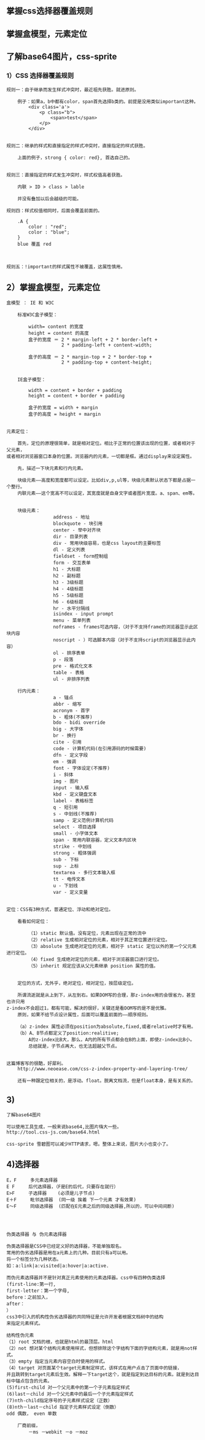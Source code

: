 ## 掌握css选择器覆盖规则
## 掌握盒模型，元素定位
## 了解base64图片，css-sprite


### 1）CSS 选择器覆盖规则
    
    规则一：由于继承而发生样式冲突时，最近祖先获胜。就进原则。
        
        例子：如果a，b中都有color，span首先选择b类的。前提是没用类似important这种。
            <div class='a'>
                <p class="b">
                    <span>test</span>
                </p>
            </div>
        

    规则二：继承的样式和直接指定的样式冲突时，直接指定的样式获胜。

        上面的例子，strong { color: red}, 首选自己的。


    规则三：直接指定的样式发生冲突时，样式权值高者获胜。

        内联 > ID > class > lable

        并没有叠加以后会越级的可能。

    规则四：样式权值相同时，后面会覆盖前面的。

        .A {
            color : "red";
            color : "blue";
        }
        blue 覆盖 red



    规则五：!important的样式属性不被覆盖，这属性慎用。





## 2）掌握盒模型，元素定位
    
    盒模型 ： IE 和 W3C

        标准W3C盒子模型：

            width= content 的宽度
            height = content 的高度
            盒子的宽度 ＝ 2 * margin-left + 2 * border-left + 
                        2 * padding-left + content-width;

            盒子的高度 ＝ 2 * margin-top + 2 * border-top +
                        2 * padding-top + content-height;


        IE盒子模型：

            width = content + border + padding
            height = content + border + padding

            盒子的宽度 = width + margin
            盒子的高度 = height + margin

    
    元素定位：
        
        首先，定位的原理很简单，就是相对定位。相比于正常的位置该出现的位置，或者相对于父元素，
    或者相对浏览器窗口本身的位置。浏览器内的元素，一切都是框。通过display来设定属性。

        先，描述一下块元素和行内元素。

        块级元素——高度和宽度都可以设定。比如div,p,ul等，块级元素默认状态下都是占据一个整行。
        内联元素——这个宽高不可以设定，其宽度就是自身文字或者图片宽度。a、span、em等。
    

        块级元素：
                     address - 地址
                     blockquote - 块引用
                     center - 举中对齐块
                     dir - 目录列表
                     div - 常用块级容易，也是css layout的主要标签
                     dl - 定义列表
                     fieldset - form控制组
                     form - 交互表单
                     h1 - 大标题
                     h2 - 副标题
                     h3 - 3级标题
                     h4 - 4级标题
                     h5 - 5级标题
                     h6 - 6级标题
                     hr - 水平分隔线
                     isindex - input prompt
                     menu - 菜单列表
                     noframes - frames可选内容，（对于不支持frame的浏览器显示此区块内容
                     noscript - ）可选脚本内容（对于不支持script的浏览器显示此内容）
                     ol - 排序表单
                     p - 段落
                     pre - 格式化文本
                     table - 表格
                     ul - 非排序列表

        行内元素：
                     a - 锚点
                     abbr - 缩写
                     acronym - 首字
                     b - 粗体(不推荐)
                     bdo - bidi override
                     big - 大字体
                     br - 换行
                     cite - 引用
                     code - 计算机代码(在引用源码的时候需要)
                     dfn - 定义字段
                     em - 强调
                     font - 字体设定(不推荐)
                     i - 斜体
                     img - 图片
                     input - 输入框
                     kbd - 定义键盘文本
                     label - 表格标签
                     q - 短引用
                     s - 中划线(不推荐)
                     samp - 定义范例计算机代码
                     select - 项目选择
                     small - 小字体文本
                     span - 常用内联容器，定义文本内区块
                     strike - 中划线
                     strong - 粗体强调
                     sub - 下标
                     sup - 上标
                     textarea - 多行文本输入框
                     tt - 电传文本
                     u - 下划线
                     var - 定义变量
    

    定位：CSS有3种方式，普通定位、浮动和绝对定位。
        
        看看如何定位：

            （1）static 默认值。没有定位，元素出现在正常的流中
            （2）relative 生成相对定位的元素，相对于其正常位置进行定位。
            （3）absolute 生成绝对定位的元素，相对于 static 定位以外的第一个父元素进行定位。
            （4）fixed 生成绝对定位的元素，相对于浏览器窗口进行定位。
            （5）inherit 规定应该从父元素继承 position 属性的值。

        
        定位的方式，无外乎，绝对定位，相对定位，按层级定位。

        所谓流逝就是从上到下，从左到右。如果DOM写的合理，那z-index用的会很省力，甚至也许只用
    z-index不会超过1，都有可能，解决的很好，关键还是看DOM写的是不是优雅。
        原则，如果不给节点设计属性，后面可以覆盖前面的——顺序规则。
    
        （a）z-index 属性必须在position为absolute,fixed,或者relative时才有用。
        （b）A、B节点都定义了position:realitive;
            A的z-index比B大，那么，A内的所有节点都会在B的上面，即使z-index比B小。
            总结就是，子节点再大，也无法超越父节点。
        

    这篇博客写的很酷，好犀利。
        http://www.neoease.com/css-z-index-property-and-layering-tree/
        
        还有一种跟定位相关的，是浮动。float。脱离文档流，但是float本身，是有关系的。
    




## 3)
    
    了解base64图片

    可以使用工具生成，一般来说base64,比图片嗨大一些。
    http://tool.css-js.com/base64.html

    css-sprite 雪碧图可以减少HTTP请求，嗯。整体上来说，图片大小也变小了。




## 4)选择器
    
    E，F     多元素选择器
    E F     后代选择器，（F是E的后代，只要存在就行）
    E>F     子选择器    (必须是儿子节点)
    E＋F     毗邻选择器  (同一级 挨着 下一个元素 才有效果)
    E～F     同级选择器  (匹配在E元素之后的同级选择器,所以的，可以中间间断)




    伪类选择器 与 伪元素选择器

    伪类选择器是CSS中已经定义好的选择器，不能单独取名。
    常用的伪劣选择器是用在a元素上的几种。目前只有a可以用。
    将一个标签分为几种状态。
    如：a:link|a:visited|a:hover|a:active.

    而伪元素选择器并不是针对真正元素使用的元素选择器。css中有四种伪类选择
    (first-line:第一行, 
    first-letter：第一个字母,
    before：之前加入，
    after：
    ）
    css3中引入的机构性伪劣选择器的共同特征是允许开发者根据文档树中的结构
    来指定元素样式。

    结构性伪元素
    （1）root 文档的根，也就是html的最顶层。html
    （2）not 想对某个结构元素使用样式，但想排除这个字结构下面的字结构元素，就是用not样式。
    （3）empty 指定当元素内容空白时使用的样式。
    （4）target 对页面某个target元素制定样式，该样式在用户点击了页面中的链接，
    并且跳转到target元素后生效。解释一下target这个，就是指定到达目标的元素。就是到达目标中锚点包含的元素。
    (5)first-child 对一个父元素中的第一个子元素指定样式
    (6)last－child 对一个父元素中的最后一个子元素指定样式
    (7)nth-child指定序号的子元素样式设定（正数）
    (8)nth－last－child 指定子元素样式设定（倒数）
    odd 偶数， even 单数

        厂商前缀，
            －ms －webkit －o －moz 









